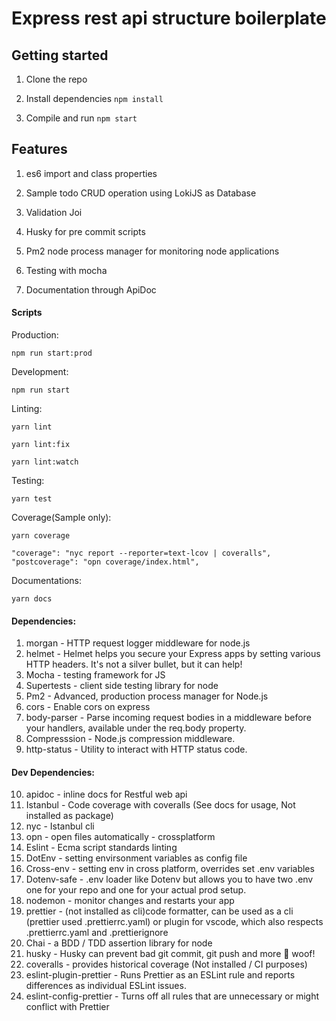 # Express rest api structure boilerplate

## Getting started

1. Clone the repo

2. Install dependencies `npm install`

3. Compile and run `npm start`

## Features

1. es6 import and class properties

2. Sample todo CRUD operation using LokiJS as Database

3. Validation Joi

4. Husky for pre commit scripts

5. Pm2 node process manager for monitoring node applications

6. Testing with mocha

7. Documentation through ApiDoc

#### Scripts

Production:

`npm run start:prod`

Development:

`npm run start`

Linting:

`yarn lint`

`yarn lint:fix`

`yarn lint:watch`

Testing:

`yarn test`

Coverage(Sample only):

`yarn coverage`

    "coverage": "nyc report --reporter=text-lcov | coveralls",
    "postcoverage": "opn coverage/index.html",

Documentations:

`yarn docs`

#### Dependencies:

1. morgan - HTTP request logger middleware for node.js
2. helmet - Helmet helps you secure your Express apps by setting various HTTP headers. It's not a silver bullet, but it can help!
3. Mocha - testing framework for JS
4. Supertests - client side testing library for node
5. Pm2 - Advanced, production process manager for Node.js
6. cors - Enable cors on express
7. body-parser - Parse incoming request bodies in a middleware before your handlers, available under the req.body property.
8. Compresssion - Node.js compression middleware.
9. http-status - Utility to interact with HTTP status code.

#### Dev Dependencies:

10. apidoc - inline docs for Restful web api
11. Istanbul - Code coverage with coveralls (See docs for usage, Not installed as package)
12. nyc - Istanbul cli
13. opn - open files automatically - crossplatform
14. Eslint - Ecma script standards linting
15. DotEnv - setting envirsonment variables as config file
16. Cross-env - setting env in cross platform, overrides set .env variables
17. Dotenv-safe - .env loader like Dotenv but allows you to have two .env one for your repo and one for your actual prod setup.
18. nodemon - monitor changes and restarts your app
19. prettier - (not installed as cli)code formatter, can be used as a cli (prettier used .prettierrc.yaml) or plugin for vscode, which also respects .prettierrc.yaml and .prettierignore
20. Chai - a BDD / TDD assertion library for node
21. husky - Husky can prevent bad git commit, git push and more 🐶 woof!
22. coveralls - provides historical coverage (Not installed / CI purposes)
23. eslint-plugin-prettier - Runs Prettier as an ESLint rule and reports differences as individual ESLint issues.
24. eslint-config-prettier - Turns off all rules that are unnecessary or might conflict with Prettier
